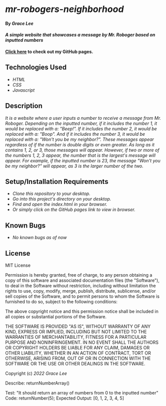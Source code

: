 # _mr-robogers-neighborhood_

#### By _**Grace Lee**_

#### _A simple website that showcases a message by Mr. Roboger based on inputted numbers_

#### [Click here]() to check out my GitHub pages. 

## Technologies Used

* _HTML_
* _CSS_
* _Javascript_

## Description

_It is a website where a user inputs a number to receive a message from Mr. Roboger. Depending on the inputted number, if it includes the number 1, it would be replaced with a: "Beep!". If it includes the number 2, it would be replaced with a: "Boop". And if it includes the number 3, it would be replaced with a: "Won't you be my neighbor?". These messages appear regardless of if the number is double digits or even greater. As long as it contains 1, 2, or 3, those messages will appear. However, if two or more of the numbers 1, 2, 3 appear, the number that is the largest's message will appear. For example, if the inputted number is 23, the message "Won't you be my neighbor?" will appear, as 3 is the larger number of the two._

## Setup/Installation Requirements

* _Clone this repository to your desktop._
* _Go into this project's directory on your desktop._
* _Find and open the index.html in your browser._
* _Or simply click on the GitHub pages link to view in browser._

## Known Bugs

* _No known bugs as of now_

## License

MIT License

Permission is hereby granted, free of charge, to any person obtaining a copy
of this software and associated documentation files (the "Software"), to deal
in the Software without restriction, including without limitation the rights
to use, copy, modify, merge, publish, distribute, sublicense, and/or sell
copies of the Software, and to permit persons to whom the Software is
furnished to do so, subject to the following conditions:

The above copyright notice and this permission notice shall be included in all
copies or substantial portions of the Software.

THE SOFTWARE IS PROVIDED "AS IS", WITHOUT WARRANTY OF ANY KIND, EXPRESS OR
IMPLIED, INCLUDING BUT NOT LIMITED TO THE WARRANTIES OF MERCHANTABILITY,
FITNESS FOR A PARTICULAR PURPOSE AND NONINFRINGEMENT. IN NO EVENT SHALL THE
AUTHORS OR COPYRIGHT HOLDERS BE LIABLE FOR ANY CLAIM, DAMAGES OR OTHER
LIABILITY, WHETHER IN AN ACTION OF CONTRACT, TORT OR OTHERWISE, ARISING FROM,
OUT OF OR IN CONNECTION WITH THE SOFTWARE OR THE USE OR OTHER DEALINGS IN THE
SOFTWARE.

Copyright (c) _2022_ _Grace Lee_

Describe: returnNumberArray()

Test: "It should return an array of numbers from 0 to the inputted number"
Code: returnNumber(5);
Expected Output: [0, 1, 2, 3, 4, 5]
 